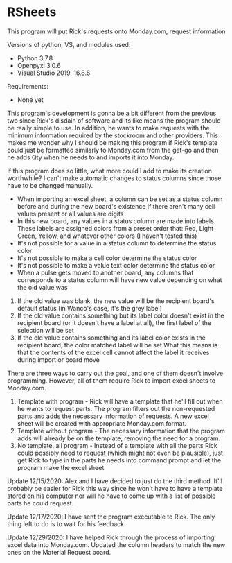 # RSheets
This program will put Rick's requests onto Monday.com, request information 

Versions of python, VS, and modules used:
- Python 3.7.8
- Openpyxl 3.0.6
- Visual Studio 2019, 16.8.6

Requirements: 
- None yet

This program's development is gonna be a bit different from the previous two since Rick's disdain of software and its like means the program should be really simple to use.
In addition, he wants to make requests with the minimum information required by the stockroom and other providers. This makes me wonder why I should be making this program if
Rick's template could just be formatted similarly to Monday.com from the get-go and then he adds Qty when he needs to and imports it into Monday.

If this program does so little, what more could I add to make its creation worthwhile? 
I can't make automatic changes to status columns since those have to be changed manually.
- When importing an excel sheet, a column can be set as a status column before and during the new board's existence if there aren't many cell values present or all values are digits
- In this new board, any values in a status column are made into labels. These labels are assigned colors from a preset order that: Red, Light Green, Yellow, and whatever other colors (I haven't tested this)
- It's not possible for a value in a status column to determine the status color
- It's not possible to make a cell color determine the status color
- It's not possible to make a value text color determine the status color
- When a pulse gets moved to another board, any columns that corresponds to a status column will have new value depending on what the old value was
1. If the old value was blank, the new value will be the recipient board's default status (in Wanco's case, it's the grey label)
2. If the old value contains something but its label color doesn't exist in the recipient board (or it doesn't have a label at all), the first label of the selection will be set
3. If the old value contains something and its label color exists in the recipient board, the color matched label will be set
What this means is that the contents of the excel cell cannot affect the label it receives during import or board move

There are three ways to carry out the goal, and one of them doesn't involve programming. However, all of them require Rick to import excel sheets to Monday.com.
1. Template with program - Rick will have a template that he'll fill out when he wants to request parts. The program filters out the non-requested parts and adds the necessary information of requests. A new excel sheet will be created with appropriate Monday.com format.
2. Template without program - The necessary information that the program adds will already be on the template, removing the need for a program.
3. No template, all program - Instead of a template with all the parts Rick could possibly need to request (which might not even be plausible), just get Rick to type in the parts he needs into command prompt and let the program make the excel sheet.

Update 12/15/2020: Alex and I have decided to just do the third method. It'll probably be easier for Rick this way since he won't have to have a template stored on his computer nor will he have to come up with a list of possible parts he could request.

Update 12/17/2020: I have sent the program executable to Rick. The only thing left to do is to wait for his feedback.

Update 12/29/2020: I have helped Rick through the process of importing excel data into Monday.com. Updated the column headers to match the new ones on the Material Request board.


